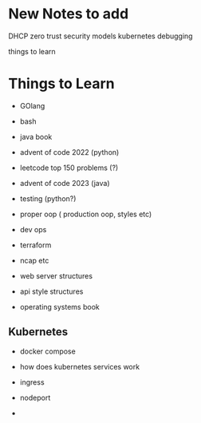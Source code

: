 
# New Notes to add
DHCP 
zero trust security models
kubernetes debugging


things to learn

# Things to Learn

- GOlang 
- bash 
- java book
- advent of code 2022 (python)
- leetcode top 150 problems (?)
- advent of code 2023 (java)
- testing (python?)
- proper oop ( production oop, styles etc)

- dev ops
- terraform 
- ncap etc
- web server structures
- api style structures 
- operating systems book


## Kubernetes
- docker compose
- how does kubernetes services work
- ingress
- nodeport






- 